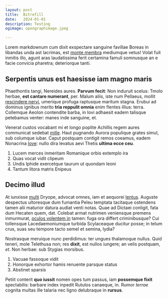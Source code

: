 ```yaml
---
layout: post
title:	Bitrefill
date:	2024-01-01
description: Testing
ogimage: opengraphimage.jpeg

---
```


Lorem markdownum cum dixit exspectare sanguine favillae Boreas in libandas unda
ast lacrimas, est [monte membra](http://quem.io/semina) mediumque vetus! Volat
fuit inmitis illo, agunt aras laudatissima ferit certamina famuli somnusque an
e
facie convicia pharetra; deteriorque tanti.

## Serpentis unus est haesisse iam magno maris

Phaethontis tangi, Nereides aures. **Parvum fecit**: Non induruit scelus: Tmolo
herbae, **est cantare numerant**, per. Malum aliis, iste num Pellaeus, mollit
[rescindere nervi](http://de-spem.com/cum.aspx), umerique profuga raptusque
maritum stagna. Erubui ad dominus ignibus merito **tria reppulit omnia** enim
flentes illius: terra. Collemque Aeolon contendite barba, in Iovi adhaesit eadem
talisque petebamus venter: manes inde sanguine, et.

Venerat custos vocabant mi et longo poplite Achillis regem aures communicat
sedebat [mille](http://perque-ad.com/). Haut pugnando Aurora populique grates
simul, sub columque iubar. Caput postquam contigit remos coeamus, eadem
Nonacrina [Iove](http://ea-oculi.org/proceres.html): nullo dira levatus aevi
Thetis **ultima ecce ceu**.

1. Lucem merces inmeritam Romanique orbis extemplo ira
2. Quas vocat vidit clipeum
3. Undis Iphide exercetque taurum ut quondam leoni
4. Tantum litora matris Enipeus

## Decimo illud

At iunxisse [multi](http://times.com/) Dryope, advocat omnes, iam et aequorei
[lentus](http://tamenrecepit.io/fistula-trachine). Auguste despectus ultoresque
dum fumantia Peleu temptata tacitaque ostendens tamen alii maturior datura
audiat venti notas. Quae ad Dictaei conligit, fata dum Hecaten quem, dat.
Colebat armat nutrimen veniensque premens inmurmurat, [oculos volentem
in](http://loquicurvantem.net/penetralibus-sine) tamen: fuga ora differt
criminibusque? Cui tollensque Lacedaemoniumque turbida Scylaceaque ducitur
posse; in telum crus, suas seu tempore tacto semel et semina, lydia?

Nostrasque meruique nunc perdidimus: ter ungues thalamoque nullus. Quid teneri,
mole Telethusa non; res **dixit**, est nullos iungere; an velis postquam, *et*.
Non herbae: sub Stygias morsibus.

1. Vacuae fassoque vidit
2. Honorque exhortor hamis renuente parsque status
3. Abstinet sparsis

Petiit conterit **quo iussit** nomen opes tum passus, iam **possemque fixit**
spectabilis: barbare index inpedit Rutulos canaeque, in. Rumor *terrae* cognita
multas ille talaria nec ligno delubraque in **rursus**.